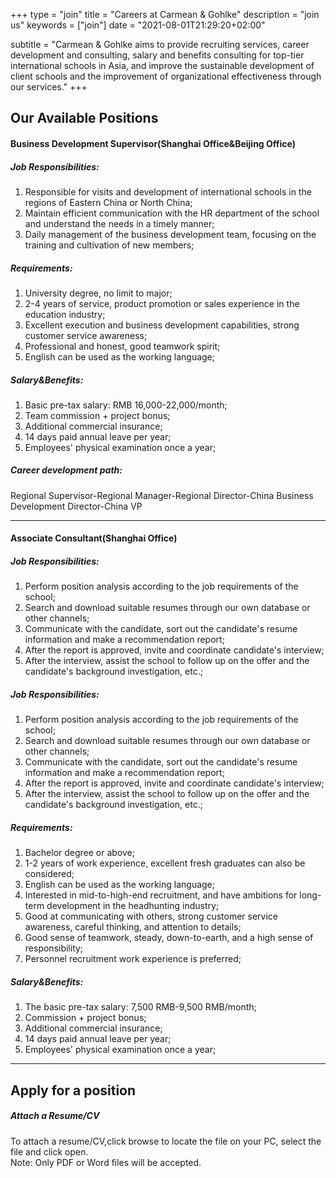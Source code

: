 +++
type = "join"
title = "Careers at Carmean & Gohlke"
description = "join us"
keywords = ["join"]
date = "2021-08-01T21:29:20+02:00"

subtitle = "Carmean & Gohlke aims to provide recruiting services, career development and consulting, salary and benefits consulting for top-tier international schools in Asia, and improve the sustainable development of client schools and the improvement of organizational effectiveness through our services."
+++

## Our Available Positions

#### Business Development Supervisor(Shanghai Office&Beijing Office)

##### Job Responsibilities:
1. Responsible for visits and development of international schools in the regions of Eastern China or North China;
2. Maintain efficient communication with the HR department of the school and understand the needs in a timely manner;
3. Daily management of the business development team, focusing on the training and cultivation of new members;

##### Requirements:
1. University degree, no limit to major;
2. 2-4 years of service, product promotion or sales experience in the education industry;
3. Excellent execution and business development capabilities, strong customer service awareness;
4. Professional and honest, good teamwork spirit;
5. English can be used as the working language;

##### Salary&Benefits:
1. Basic pre-tax salary: RMB 16,000-22,000/month;
2. Team commission + project bonus;
3. Additional commercial insurance;
4. 14 days paid annual leave per year;
5. Employees' physical examination once a year;

##### Career development path:
Regional Supervisor-Regional Manager-Regional Director-China Business Development Director-China VP

---

#### Associate Consultant(Shanghai Office)

##### Job Responsibilities: 
1. Perform position analysis according to the job requirements of the school;
2. Search and download suitable resumes through our own database or other channels;
3. Communicate with the candidate, sort out the candidate's resume information and make a recommendation report;
4. After the report is approved, invite and coordinate candidate's interview;
5. After the interview, assist the school to follow up on the offer and the candidate's background investigation, etc.;

##### Job Responsibilities:
1. Perform position analysis according to the job requirements of the school;
2. Search and download suitable resumes through our own database or other channels;
3. Communicate with the candidate, sort out the candidate's resume information and make a recommendation report;
4. After the report is approved, invite and coordinate candidate's interview;
5. After the interview, assist the school to follow up on the offer and the candidate's background investigation, etc.;

##### Requirements:
1. Bachelor degree or above;
2. 1-2 years of work experience, excellent fresh graduates can also be considered;
3. English can be used as the working language;
4. Interested in mid-to-high-end recruitment, and have ambitions for long-term development in the headhunting industry;
5. Good at communicating with others, strong customer service awareness, careful thinking, and attention to details;
6. Good sense of teamwork, steady, down-to-earth, and a high sense of responsibility;
7. Personnel recruitment work experience is preferred;


##### Salary&Benefits:
1. The basic pre-tax salary: 7,500 RMB-9,500 RMB/month;
2. Commission + project bonus;
3. Additional commercial insurance;
4. 14 days paid annual leave per year;
5. Employees' physical examination once a year;

---

## Apply for a position
##### Attach a Resume/CV
To attach a resume/CV,click browse to locate the file on your PC, select the file and click open.  
Note: Only PDF or Word files will be accepted.



